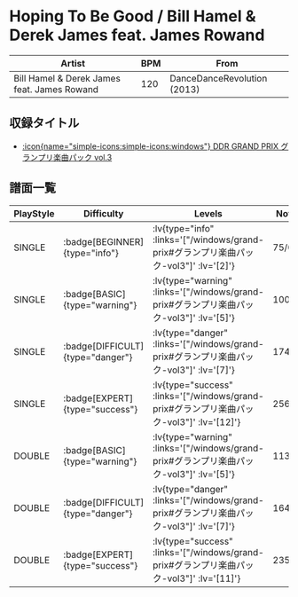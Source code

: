 # Hoping To Be Good / Bill Hamel & Derek James feat. James Rowand

|Artist|BPM|From|
|------|---|----|
|Bill Hamel & Derek James feat. James Rowand|120|DanceDanceRevolution (2013)|

## 収録タイトル

- [:icon{name="simple-icons:simple-icons:windows"} DDR GRAND PRIX グランプリ楽曲パック vol.3](/windows/grand-prix#グランプリ楽曲パック-vol3)

## 譜面一覧

|PlayStyle|Difficulty|Levels|Notes|Movie|
|---------|----------|------|-----|-----|
|SINGLE| :badge[BEGINNER]{type="info"} | :lv{type="info" :links='["/windows/grand-prix#グランプリ楽曲パック-vol3"]' :lv='[2]'} |75/0||
|SINGLE| :badge[BASIC]{type="warning"} | :lv{type="warning" :links='["/windows/grand-prix#グランプリ楽曲パック-vol3"]' :lv='[5]'} |100/14||
|SINGLE| :badge[DIFFICULT]{type="danger"} | :lv{type="danger" :links='["/windows/grand-prix#グランプリ楽曲パック-vol3"]' :lv='[7]'} |174/18||
|SINGLE| :badge[EXPERT]{type="success"} | :lv{type="success" :links='["/windows/grand-prix#グランプリ楽曲パック-vol3"]' :lv='[12]'} |256/1||
|DOUBLE| :badge[BASIC]{type="warning"} | :lv{type="warning" :links='["/windows/grand-prix#グランプリ楽曲パック-vol3"]' :lv='[5]'} |113/11||
|DOUBLE| :badge[DIFFICULT]{type="danger"} | :lv{type="danger" :links='["/windows/grand-prix#グランプリ楽曲パック-vol3"]' :lv='[7]'} |164/14||
|DOUBLE| :badge[EXPERT]{type="success"} | :lv{type="success" :links='["/windows/grand-prix#グランプリ楽曲パック-vol3"]' :lv='[11]'} |235/2||
